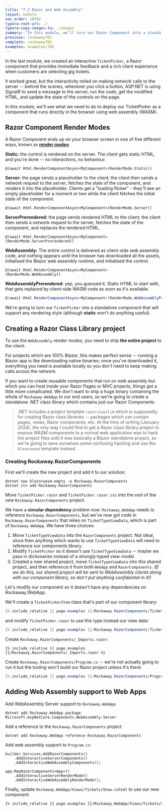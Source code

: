 ```yaml
---
title: "7.2 Razor and Web Assembly"
layout: module
nav_order: 10702
typora-root-url: ./
typora-copy-images-to: ./images
summary: "In this module, we'll turn our Razor Component into a standalone project which we can deploy using Blazor and web assembly to create interactive controls which don't rely on a network connection."
previous: rockaway701
complete: rockaway702
examples: examples/702
---
```


In the last module, we created an interactive `TicketPicker`, a Razor component that provides immediate feedback and a rich client experience when customers are selecting gig tickets.

It worked great, but the interactivity relied on making network calls to the server -- behind the scenes, whenever you click a button, ASP.NET is using SignalR to send a message to the server, run the code, get the modified HTML, and update the state of the controls on the page.

In this module, we'll see what we need to do to deploy our TicketPicker as a component that runs directly in the browser using web assembly (WASM).

## Razor Component Render Modes

A Razor Component ends up on your browser screen in one of five different ways, known as **[render modes](https://learn.microsoft.com/en-us/aspnet/core/blazor/components/render-modes?view=aspnetcore-8.0)**:

**Static:** the control is rendered on the server. The client gets static HTML, and you're done -- no interactions, no behaviour.

```
@(await Html.RenderComponentAsync<MyComponent>(RenderMode.Static))
```

**Server:** the page sends a placeholder to the client; the client then sends a network request to the server, fetches the state of the component, and renders it into the placeholder. Clients get a "loading flicker" - they'll see an empty placeholder for a moment or two while the client fetches the initial state of the component.


```
@(await Html.RenderComponentAsync<MyComponent>(RenderMode.Server))
```

**ServerPrerendered:** the page sends rendered HTML to the client; the client then sends a network request to the server, fetches the state of the component, and replaces the rendered HTML.

```
@(await Html.RenderComponentAsync<MyComponent>(RenderMode.ServerPrerendered))
```

**WebAssembly:** The entire control is delivered as client-side web assembly code, and nothing appears until the browser has downloaded all the assets, initialised the Blazor web assembly runtime, and initialised the control.

```
@(await Html.RenderComponentAsync<MyComponent>(RenderMode.WebAssembly))
```

**WebAssemblyPrerendered**: yep, you guessed it. Static HTML to start with, that gets replaced by client-side WASM code as soon as it's available.

```csharp
@(await Html.RenderComponentAsync<MyComponent>(RenderMode.WebAssemblyPrerendered))
```

We're going to turn our `TicketPicker` into a standalone component that will support any rendering style (although **static** won't do anything useful).

## Creating a Razor Class Library project

To use the `WebAssembly` render modes, you need to ship **the entire project** to the client.

For projects which are 100% Blazor, this makes perfect sense -- running a Blazor app is like downloading native binaries; once you've downloaded it, everything you need is available locally so you don't need to keep making calls across the network.

If you want to create reusable components that run on web assembly but which you can host inside your Razor Pages or MVC projects, things get a little more complicated. We don't want to ship a huge binary containing the whole of `Rockaway.WebApp` to our end users, so we're going to create a standalone .NET class library which contains just our Razor Components.

> .NET includes a project template `razorclasslib` which is supposedly for creating Razor class libraries -- packages which can contain pages, views, Razor components, etc. At the time of writing (January 2024), the only way I could find to get a Razor class library project to expose WASM components to a normal web application was to hack the project files until it was basically a Blazor standalone project, so we're going to save ourselves some confusing hacking and use the `blazorwasm` template instead.

### Creating Rockaway.RazorComponents

First we'll create the new project and add it to our solution:

``` dotnetcli
dotnet new blazorwasm-empty -o Rockaway.RazorComponents
dotnet sln add Rockaway.RazorComponents
```

Move `TicketPicker.razor` and `TicketPicker.razor.css` into the root of the new `Rockaway.RazorComponents` project.

We have a **circular dependency** problem now: `Rockaway.WebApp` needs to reference `Rockaway.RazorComponents`, but we've now got code in `Rockaway.RazorComponents` that relies on `TicketTypeViewData`, which is part of `Rockaway.WebApp`. We have three choices:

1. Move `TicketTypeViewData` into the `RazorComponents` project. Not ideal, since then anything which wants to use `TicketTypeViewData` will need to reference our components library.
2. Modify `TicketPicker` so it doesn't use `TicketTypeViewData` -- maybe we pass in dictionaries instead of a strongly-typed view model.
3. Created a new shared project, move  `TicketTypeViewData` into this shared project, and then reference it from both `WebApp` and `RazorComponents`. *(If we do this, our shared project will be sent to WebAssembly clients along with our component library, so don't put anything confidential in it!)*

Let's modify our component so it doesn't have any dependencies on Rockaway.WebApp.

We'll create a `TicketPickerItem` class that's part of our component library:

```csharp
{% include_relative {{ page.examples }}/Rockaway.RazorComponents/TicketPickerItem.cs %}
```

and modify `TicketPicker.razor` to use this type instead our view data:

```csharp
{% include_relative {{ page.examples }}/Rockaway.RazorComponents/TicketPicker.razor %}
```

Create `Rockaway.RazorComponents/_Imports.razor`:

```
{% include_relative {{ page.examples }}/Rockaway.RazorComponents/_Imports.razor %}
```

Create `Rockaway.RazorComponents/Program.cs` -- we're not actually going to run it but the tooling won't build our Razor project unless it's there:

```csharp
{% include_relative {{ page.examples }}/Rockaway.RazorComponents/Program.cs %}
```

## Adding Web Assembly support to Web Apps

Add WebAssembly Server support to `Rockaway.WebApp`

```dotnetcli
dotnet add Rockaway.WebApp package Microsoft.AspNetCore.Components.WebAssembly.Server
```

Add a reference to the `Rockaway.RazorComponents` project:

```
dotnet add Rockaway.WebApp reference Rockaway.RazorComponents
```

Add web assembly support to `Program.cs`:

```
builder.Services.AddRazorComponents()
	.AddInteractiveServerComponents()
	.AddInteractiveWebAssemblyComponents();
```

```
app.MapRazorComponents<App>()
	.AddInteractiveServerRenderMode()
	.AddInteractiveWebAssemblyRenderMode();
```

Finally, update `Rockaway.WebApp/Views/Tickets/Show.cshtml` to use our new component:

```html
{% include_relative {{ page.examples }}/Rockaway.WebApp/Views/Tickets/Show.cshtml %}
```







